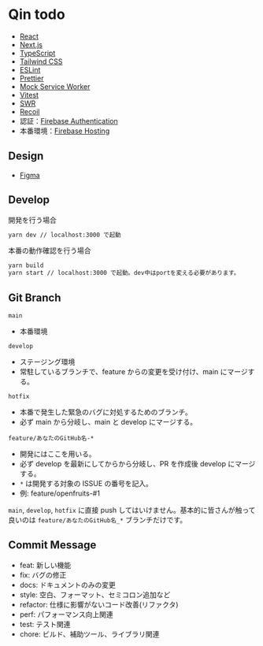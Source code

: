 # Qin todo

- [React](https://ja.reactjs.org/)
- [Next.js](https://nextjs.org/)
- [TypeScript](https://www.typescriptlang.org/)
- [Tailwind CSS](https://tailwindcss.com/)
- [ESLint](https://eslint.org/)
- [Prettier](https://prettier.io/)
- [Mock Service Worker](https://mswjs.io/)
- [Vitest](https://vitest.dev/)
- [SWR](https://swr.vercel.app/ja)
- [Recoil](https://recoiljs.org/)
- 認証：[Firebase Authentication](https://firebase.google.com/)
- 本番環境：[Firebase Hosting](https://firebase.google.com/docs/hosting?hl=ja)

## Design

- [Figma](https://www.figma.com/file/SNPCXNu0V6k6wHS4piYyS2/Qin-Todo?node-id=0%3A1)

## Develop

開発を行う場合

```bash
yarn dev // localhost:3000 で起動
```

本番の動作確認を行う場合

```bash
yarn build
yarn start // localhost:3000 で起動。dev中はportを変える必要があります。
```

## Git Branch

`main`

- 本番環境

`develop`

- ステージング環境
- 常駐しているブランチで、feature からの変更を受け付け、main にマージする。

`hotfix`

- 本番で発生した緊急のバグに対処するためのブランチ。
- 必ず main から分岐し、main と develop にマージする。

`feature/あなたのGitHub名-*`

- 開発にはここを用いる。
- 必ず develop を最新にしてからから分岐し、PR を作成後 develop にマージする。
- `*` は開発する対象の ISSUE の番号を記入。
- 例: feature/openfruits-#1

`main`, `develop`, `hotfix` に直接 push してはいけません。基本的に皆さんが触って良いのは `feature/あなたのGitHub名_*` ブランチだけです。

## Commit Message

- feat: 新しい機能
- fix: バグの修正
- docs: ドキュメントのみの変更
- style: 空白、フォーマット、セミコロン追加など
- refactor: 仕様に影響がないコード改善(リファクタ)
- perf: パフォーマンス向上関連
- test: テスト関連
- chore: ビルド、補助ツール、ライブラリ関連
